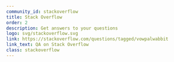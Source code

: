 ```yaml
---
community_id: stackoverflow
title: Stack Overflow
order: 2
description: Get answers to your questions
logo: svg/stackoverflow.svg
link: https://stackoverflow.com/questions/tagged/vowpalwabbit
link_text: QA on Stack Overflow
class: stackoverflow
---
```

